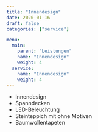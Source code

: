 ```yaml
---
title: "Innendesign"
date: 2020-01-16
draft: false
categories: ["service"]

menu:
  main:
    parent: "Leistungen"
    name: "Innendesign"
    weight: 4
  service:
    name: "Innendesign"
    weight: 4
---
```


- Innendesign
- Spanndecken
- LED-Beleuchtung
- Steinteppich mit ohne Motiven
- Baumwollentapeten